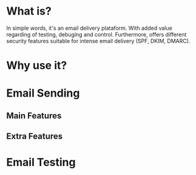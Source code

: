 # **What is?**

In simple words, it's an email delivery plataform. With added value regarding of testing, debuging and control. Furthermore, offers different security features suitable for intense email delivery (SPF, DKIM, DMARC). 

# **Why use it?**



<!-- Sending -->

# **Email Sending**

## **Main Features**

## **Extra Features**

<!-- Testing -->

# **Email Testing**
 
